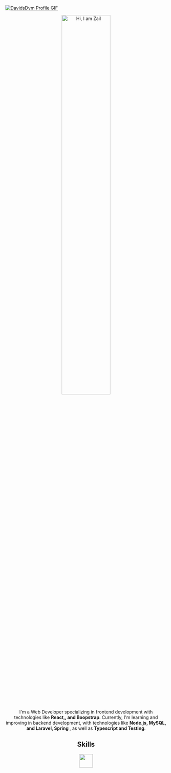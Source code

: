 <a href="https://github.com/DavidsDvm">![DavidsDvm Profile GIF](./assets/profile_presentation.gif)</a>
<div align="center">
	<a href="https://cosmoart.vercel.app">
		<img src="assets/hero.svg" alt="Hi, I am Zail" width="55%"/>
  	</a>
	<p>
I'm a Web Developer specializing in frontend development with technologies like <strong>React,, and Boopstrap</strong>. Currently, I'm learning and improving in backend development, with technologies like <strong>Node.js, MySQL, and Laravel, Spring </strong>, as well as <strong>Typescript and Testing</strong>.
  </p>

  <h2>Skills</h2>

<p align="center">
  <img src="https://skillicons.dev/icons?i=html,css,js,ts,react,nodejs,spring,laravel,angular" height="42"/>
</p>
<!--
**rekzail/rekzail** is a ✨ _special_ ✨ repository because its `README.md` (this file) appears on your GitHub profile.

Here are some ideas to get you started:

- 🔭 I’m currently working on ...
- 🌱 I’m currently learning ...
- 👯 I’m looking to collaborate on ...
- 🤔 I’m looking for help with ...
- 💬 Ask me about ...
- 📫 How to reach me: ...
- 😄 Pronouns: ...
- ⚡ Fun fact: ...
-->
